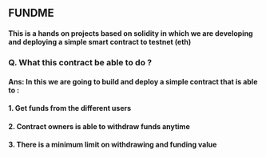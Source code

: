 ## FUNDME

#### This is a hands on projects based on solidity in which we are developing and deploying a simple smart contract to testnet (eth) 


### Q. What this contract be able to do ?

#### Ans: In this we are going to build and deploy a simple contract that is able to :
#### 1. Get funds from the different users
#### 2. Contract owners is able to withdraw funds anytime 
#### 3. There is a minimum limit on withdrawing and funding value
